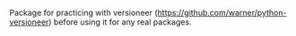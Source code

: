 Package for practicing with versioneer (https://github.com/warner/python-versioneer)
before using it for any real packages. 
